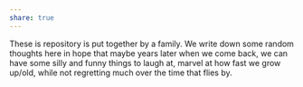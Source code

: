 ```yaml
---
share: true
---
```

These is repository is put together by a family. We write down some random thoughts here in hope that maybe years later when we come back, we can have some silly and funny things to laugh at, marvel at how fast we grow up/old, while not regretting much over the time that flies by.